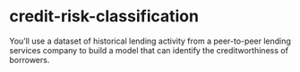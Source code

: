# credit-risk-classification
You’ll use a dataset of historical lending activity from a peer-to-peer lending services company to build a model that can identify the creditworthiness of borrowers.
